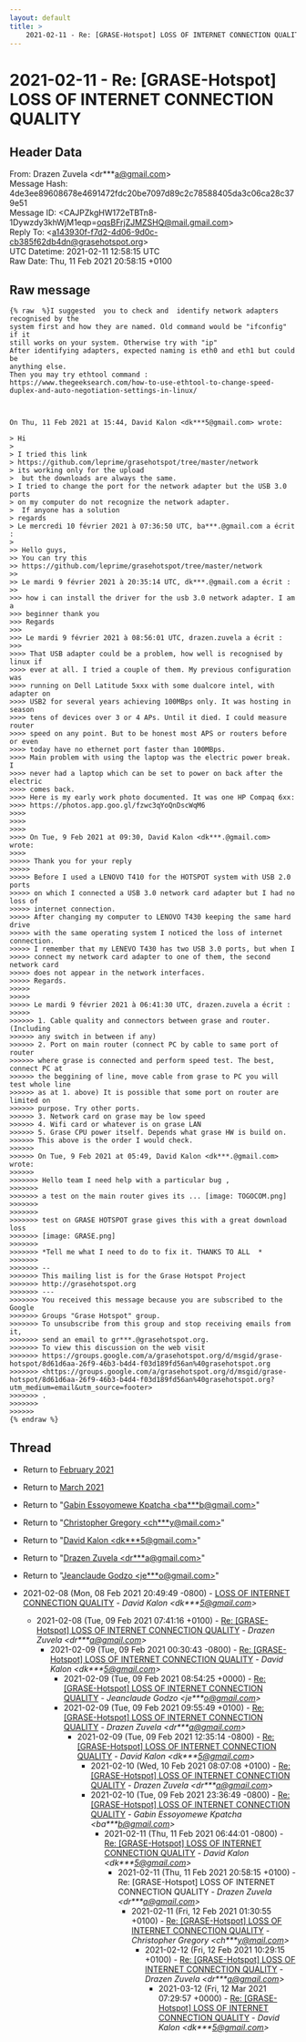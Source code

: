 ```yaml
---
layout: default
title: >
    2021-02-11 - Re: [GRASE-Hotspot] LOSS OF INTERNET CONNECTION QUALITY
---
```


# 2021-02-11 - Re: [GRASE-Hotspot] LOSS OF INTERNET CONNECTION QUALITY

## Header Data

From: Drazen Zuvela \<dr***a@gmail.com\><br>
Message Hash: 4de3ee89608678e4691472fdc20be7097d89c2c78588405da3c06ca28c379e51<br>
Message ID: \<CAJPZkgHW172eTBTn8-1Dywzdy3khWjM1eqp=oqsBFrjZJMZSHQ@mail.gmail.com\><br>
Reply To: \<a143930f-f7d2-4d06-9d0c-cb385f62db4dn@grasehotspot.org\><br>
UTC Datetime: 2021-02-11 12:58:15 UTC<br>
Raw Date: Thu, 11 Feb 2021 20:58:15 +0100<br>

## Raw message

```
{% raw  %}I suggested  you to check and  identify network adapters recognised by the
system first and how they are named. Old command would be "ifconfig" if it
still works on your system. Otherwise try with "ip"
After identifying adapters, expected naming is eth0 and eth1 but could be
anything else.
Then you may try ethtool command :
https://www.thegeeksearch.com/how-to-use-ethtool-to-change-speed-duplex-and-auto-negotiation-settings-in-linux/



On Thu, 11 Feb 2021 at 15:44, David Kalon <dk***5@gmail.com> wrote:

> Hi
>
> I tried this link
> https://github.com/leprime/grasehotspot/tree/master/network
> its working only for the upload
>  but the downloads are always the same.
> I tried to change the port for the network adapter but the USB 3.0 ports
> on my computer do not recognize the network adapter.
>  If anyone has a solution
> regards
> Le mercredi 10 février 2021 à 07:36:50 UTC, ba***.@gmail.com a écrit :
>
>> Hello guys,
>> You can try this
>> https://github.com/leprime/grasehotspot/tree/master/network
>>
>> Le mardi 9 février 2021 à 20:35:14 UTC, dk***.@gmail.com a écrit :
>>
>>> how i can install the driver for the usb 3.0 network adapter. I am a
>>> beginner thank you
>>> Regards
>>>
>>> Le mardi 9 février 2021 à 08:56:01 UTC, drazen.zuvela a écrit :
>>>
>>>> That USB adapter could be a problem, how well is recognised by linux if
>>>> ever at all. I tried a couple of them. My previous configuration was
>>>> running on Dell Latitude 5xxx with some dualcore intel, with adapter on
>>>> USB2 for several years achieving 100MBps only. It was hosting in season
>>>> tens of devices over 3 or 4 APs. Until it died. I could measure router
>>>> speed on any point. But to be honest most APS or routers before or even
>>>> today have no ethernet port faster than 100MBps.
>>>> Main problem with using the laptop was the electric power break. I
>>>> never had a laptop which can be set to power on back after the electric
>>>> comes back.
>>>> Here is my early work photo documented. It was one HP Compaq 6xx:
>>>> https://photos.app.goo.gl/fzwc3qYoQnDscWqM6
>>>>
>>>>
>>>>
>>>> On Tue, 9 Feb 2021 at 09:30, David Kalon <dk***.@gmail.com> wrote:
>>>>
>>>>> Thank you for your reply
>>>>>
>>>>> Before I used a LENOVO T410 for the HOTSPOT system with USB 2.0 ports
>>>>> on which I connected a USB 3.0 network card adapter but I had no loss of
>>>>> internet connection.
>>>>> After changing my computer to LENOVO T430 keeping the same hard drive
>>>>> with the same operating system I noticed the loss of internet connection.
>>>>> I remember that my LENEVO T430 has two USB 3.0 ports, but when I
>>>>> connect my network card adapter to one of them, the second network card
>>>>> does not appear in the network interfaces.
>>>>> Regards.
>>>>>
>>>>>
>>>>> Le mardi 9 février 2021 à 06:41:30 UTC, drazen.zuvela a écrit :
>>>>>
>>>>>> 1. Cable quality and connectors between grase and router. (Including
>>>>>> any switch in between if any)
>>>>>> 2. Port on main router (connect PC by cable to same port of router
>>>>>> where grase is connected and perform speed test. The best, connect PC at
>>>>>> the beggining of line, move cable from grase to PC you will test whole line
>>>>>> as at 1. above) It is possible that some port on router are limited on
>>>>>> purpose. Try other ports.
>>>>>> 3. Network card on grase may be low speed
>>>>>> 4. Wifi card or whatever is on grase LAN
>>>>>> 5. Grase CPU power itself. Depends what grase HW is build on.
>>>>>> This above is the order I would check.
>>>>>>
>>>>>> On Tue, 9 Feb 2021 at 05:49, David Kalon <dk***.@gmail.com> wrote:
>>>>>>
>>>>>>> Hello team I need help with a particular bug ,
>>>>>>>
>>>>>>> a test on the main router gives its ... [image: TOGOCOM.png]
>>>>>>>
>>>>>>>
>>>>>>> test on GRASE HOTSPOT grase gives this with a great download loss
>>>>>>> [image: GRASE.png]
>>>>>>>
>>>>>>> *Tell me what I need to do to fix it. THANKS TO ALL  *
>>>>>>>
>>>>>>> --
>>>>>>> This mailing list is for the Grase Hotspot Project
>>>>>>> http://grasehotspot.org
>>>>>>> ---
>>>>>>> You received this message because you are subscribed to the Google
>>>>>>> Groups "Grase Hotspot" group.
>>>>>>> To unsubscribe from this group and stop receiving emails from it,
>>>>>>> send an email to gr***.@grasehotspot.org.
>>>>>>> To view this discussion on the web visit
>>>>>>> https://groups.google.com/a/grasehotspot.org/d/msgid/grase-hotspot/8d61d6aa-26f9-46b3-b4d4-f03d189fd56an%40grasehotspot.org
>>>>>>> <https://groups.google.com/a/grasehotspot.org/d/msgid/grase-hotspot/8d61d6aa-26f9-46b3-b4d4-f03d189fd56an%40grasehotspot.org?utm_medium=email&utm_source=footer>
>>>>>>> .
>>>>>>>
>>>>>>
{% endraw %}
```

## Thread

+ Return to [February 2021](/archive/2021/02)
+ Return to [March 2021](/archive/2021/03)

+ Return to "[Gabin Essoyomewe Kpatcha <ba***b<span>@</span>gmail.com>](/authors/ba___b_at_gmail_com)"
+ Return to "[Christopher Gregory <ch***y<span>@</span>mail.com>](/authors/ch___y_at_mail_com)"
+ Return to "[David Kalon <dk***5<span>@</span>gmail.com>](/authors/dk___5_at_gmail_com)"
+ Return to "[Drazen Zuvela <dr***a<span>@</span>gmail.com>](/authors/dr___a_at_gmail_com)"
+ Return to "[Jeanclaude Godzo <je***o<span>@</span>gmail.com>](/authors/je___o_at_gmail_com)"

+ 2021-02-08 (Mon, 08 Feb 2021 20:49:49 -0800) - [LOSS OF INTERNET CONNECTION QUALITY](/archive/2021/02/f1f1a1fd134495c11717c18cfcdc4e1f22dd443267c152e19502ea6cfe090fae) - _David Kalon \<dk***5@gmail.com\>_
  + 2021-02-08 (Tue, 09 Feb 2021 07:41:16 +0100) - [Re: [GRASE-Hotspot] LOSS OF INTERNET CONNECTION QUALITY](/archive/2021/02/eca84dd2d1ce22a0a838b6b7b22f8cec1d89b0f4d7d05af86cd80c7e6f5ab6ad) - _Drazen Zuvela \<dr***a@gmail.com\>_
    + 2021-02-09 (Tue, 09 Feb 2021 00:30:43 -0800) - [Re: [GRASE-Hotspot] LOSS OF INTERNET CONNECTION QUALITY](/archive/2021/02/e8b467bfcf3309b79c222b41e9f879e258ed7794adef5a91c53a23caae5a0fd9) - _David Kalon \<dk***5@gmail.com\>_
      + 2021-02-09 (Tue, 09 Feb 2021 08:54:25 +0000) - [Re: [GRASE-Hotspot] LOSS OF INTERNET CONNECTION QUALITY](/archive/2021/02/8e304b7450da7e9292fef25fa8aff9f58cab3ce719719b64fa33a148a300774d) - _Jeanclaude Godzo \<je***o@gmail.com\>_
      + 2021-02-09 (Tue, 09 Feb 2021 09:55:49 +0100) - [Re: [GRASE-Hotspot] LOSS OF INTERNET CONNECTION QUALITY](/archive/2021/02/fe6e4bace732dd7d7f0af18fd96de2c6eff630a24ae6fb10d351519d0bfc397a) - _Drazen Zuvela \<dr***a@gmail.com\>_
        + 2021-02-09 (Tue, 09 Feb 2021 12:35:14 -0800) - [Re: [GRASE-Hotspot] LOSS OF INTERNET CONNECTION QUALITY](/archive/2021/02/fb15c8ba377d6e0acd3a889daf3e007970fba12450f0b6d0759901f690245897) - _David Kalon \<dk***5@gmail.com\>_
          + 2021-02-10 (Wed, 10 Feb 2021 08:07:08 +0100) - [Re: [GRASE-Hotspot] LOSS OF INTERNET CONNECTION QUALITY](/archive/2021/02/760c9a48bbc30aa505ee09647997a6a342ce014b34100e61b0b4313d8a5f8fc0) - _Drazen Zuvela \<dr***a@gmail.com\>_
          + 2021-02-10 (Tue, 09 Feb 2021 23:36:49 -0800) - [Re: [GRASE-Hotspot] LOSS OF INTERNET CONNECTION QUALITY](/archive/2021/02/1cf6a9723bd0e6fd613781ab4569b02463409274ead6da82f5a6d1795df549c9) - _Gabin Essoyomewe Kpatcha \<ba***b@gmail.com\>_
            + 2021-02-11 (Thu, 11 Feb 2021 06:44:01 -0800) - [Re: [GRASE-Hotspot] LOSS OF INTERNET CONNECTION QUALITY](/archive/2021/02/ea498dbff15ee633bb360cb787646e5ac37311ec3583973770ec4c405dfb9e44) - _David Kalon \<dk***5@gmail.com\>_
              + 2021-02-11 (Thu, 11 Feb 2021 20:58:15 +0100) - Re: [GRASE-Hotspot] LOSS OF INTERNET CONNECTION QUALITY - _Drazen Zuvela \<dr***a@gmail.com\>_
                + 2021-02-11 (Fri, 12 Feb 2021 01:30:55 +0100) - [Re: [GRASE-Hotspot] LOSS OF INTERNET CONNECTION QUALITY](/archive/2021/02/bca35ce3b2236b9a76e57a32da721b8898adbc667d7cc8d8fc9baa762288987f) - _Christopher Gregory \<ch***y@mail.com\>_
                  + 2021-02-12 (Fri, 12 Feb 2021 10:29:15 +0100) - [Re: [GRASE-Hotspot] LOSS OF INTERNET CONNECTION QUALITY](/archive/2021/02/b2925d2cd16c74e67391eef5594502395f1e1810dd264b167e579b917b76378f) - _Drazen Zuvela \<dr***a@gmail.com\>_
                    + 2021-03-12 (Fri, 12 Mar 2021 07:29:57 +0000) - [Re: [GRASE-Hotspot] LOSS OF INTERNET CONNECTION QUALITY](/archive/2021/03/55f658aca343f8d6210a59bf66d0114a4024aab293f75f122468a79228a7dd8f) - _David Kalon \<dk***5@gmail.com\>_

